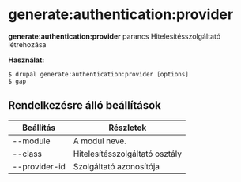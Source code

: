 # generate:authentication:provider
**generate:authentication:provider** parancs Hitelesítésszolgáltató létrehozása

**Használat:**
```
$ drupal generate:authentication:provider [options] 
$ gap  
```

## Rendelkezésre álló beállítások
Beállítás | Részletek
-------|-------------
--module | A modul neve.
--class | Hitelesítésszolgáltató osztály
--provider-id | Szolgáltató azonosítója
